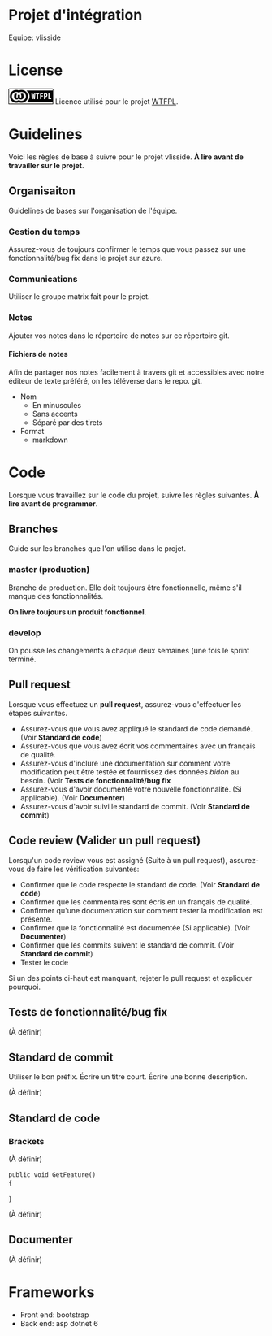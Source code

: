 
Projet d'intégration
====================

Équipe: vlisside

# License
![logo de la licence](wtfpl-badge.png)
Licence utilisé pour le projet [WTFPL](www.wtfpl.net).

# Guidelines
Voici les règles de base à suivre pour le projet vlisside. **À lire avant de travailler sur le projet**.

## Organisaiton
Guidelines de bases sur l'organisation de l'équipe.

### Gestion du temps
Assurez-vous de toujours confirmer le temps que vous passez sur une fonctionnalité/bug fix dans le projet sur azure.

### Communications
Utiliser le groupe matrix fait pour le projet.

### Notes
Ajouter vos notes dans le répertoire de notes sur ce répertoire git.

#### Fichiers de notes
Afin de partager nos notes facilement à travers git et accessibles avec
notre éditeur de texte préféré, on les téléverse dans le repo. git.

- Nom
  - En minuscules
  - Sans accents
  - Séparé par des tirets
- Format
  - markdown

# Code
Lorsque vous travaillez sur le code du projet, suivre les règles suivantes. **À lire avant de programmer**.

## Branches
Guide sur les branches que l'on utilise dans le projet.

### master (production)
Branche de production. Elle doit toujours être fonctionnelle, même s'il
manque des fonctionnalités.

**On livre toujours un produit fonctionnel**.

### develop
On pousse les changements à chaque deux semaines (une fois le sprint
terminé.

## Pull request
Lorsque vous effectuez un **pull request**, assurez-vous d'effectuer les étapes suivantes.

- Assurez-vous que vous avez appliqué le standard de code demandé. (Voir **Standard de code**)
- Assurez-vous que vous avez écrit vos commentaires avec un français de qualité.
- Assurez-vous d'inclure une documentation sur comment votre modification peut être testée et fournissez des données *bidon* au besoin. (Voir **Tests de fonctionnalité/bug fix**
- Assurez-vous d'avoir documenté votre nouvelle fonctionnalité. (Si applicable). (Voir **Documenter**)
- Assurez-vous d'avoir suivi le standard de commit. (Voir **Standard de commit**)

## Code review (Valider un pull request)
Lorsqu'un code review vous est assigné (Suite à un pull request), 
assurez-vous de faire les vérification suivantes:

- Confirmer que le code respecte le standard de code. (Voir **Standard de code**)
- Confirmer que les commentaires sont écris en un français de qualité.
- Confirmer qu'une documentation sur comment tester la modification est présente.
- Confirmer que la fonctionnalité est documentée (Si applicable). (Voir **Documenter**)
- Confirmer que les commits suivent le standard de commit. (Voir **Standard de commit**)
- Tester le code

Si un des points ci-haut est manquant, rejeter le pull request et expliquer pourquoi.

## Tests de fonctionnalité/bug fix
(À définir)

## Standard de commit
Utiliser le bon préfix.
Écrire un titre court.
Écrire une bonne description.

(À définir)

## Standard de code

### Brackets
(À définir)

```
public void GetFeature()
{

}
```

(À définir)

## Documenter
(À définir)

# Frameworks
- Front end: bootstrap
- Back end: asp dotnet 6
